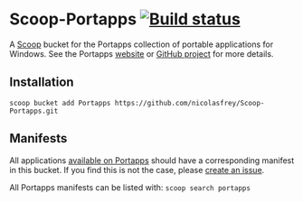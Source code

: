 Scoop-Portapps [![Build status](https://ci.appveyor.com/api/projects/status/v4qgqhrg809joajl?svg=true)](https://ci.appveyor.com/project/Velgus/scoop-portapps)
===

A [Scoop](https://scoop.netlify.com/ "Scoop") bucket for the Portapps collection of portable applications for Windows. See the Portapps [website](https://portapps.io/) or [GitHub project](https://github.com/portapps) for more details.

Installation
--------

`scoop bucket add Portapps https://github.com/nicolasfrey/Scoop-Portapps.git`

Manifests
--------

All applications [available on Portapps](https://portapps.io/apps/) should have a corresponding manifest in this bucket. If you find this is not the case, please [create an issue](https://github.com/Velgus/Scoop-Portapps/issues/new?assignees=&labels=request%2C+help+wanted&template=manifest_request.md&title=%5BRequest%5D+Add+%25%25applicationName%25%25).

All Portapps manifests can be listed with: `scoop search portapps`
